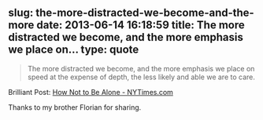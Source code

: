 slug: the-more-distracted-we-become-and-the-more
date: 2013-06-14 16:18:59
title: The more distracted we become, and the more emphasis we place on...
type: quote
---

> The more distracted we become, and the more emphasis we place on speed at the expense of depth, the less likely and able we are to care.

Brilliant Post: [How Not to Be Alone - NYTimes.com](http://www.nytimes.com/2013/06/09/opinion/sunday/how-not-to-be-alone.html?smid=fb-share&_r=1&)

 Thanks to my brother Florian for sharing.
